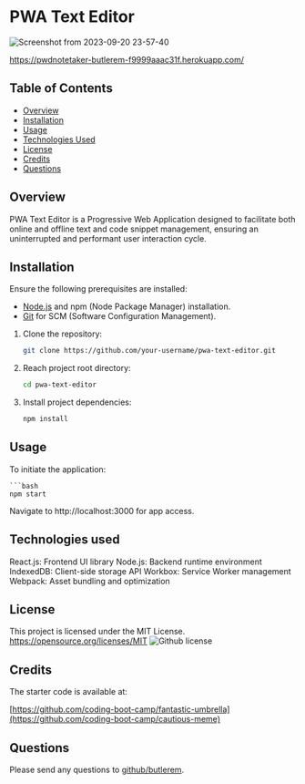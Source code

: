 # PWA Text Editor

![Screenshot from 2023-09-20 23-57-40](https://github.com/butlerem/PWA-Text-Editor/assets/130527417/bfc01727-caa6-44b0-ae37-7fca81630477)

https://pwdnotetaker-butlerem-f9999aaac31f.herokuapp.com/

## Table of Contents

- [Overview](#overview)
- [Installation](#installation)
- [Usage](#usage)
- [Technologies Used](#technologies-used)
- [License](#license)
- [Credits](#credits)
- [Questions](#questions)

## Overview

PWA Text Editor is a Progressive Web Application designed to facilitate both online and offline text and code snippet management, ensuring an uninterrupted and performant user interaction cycle.

## Installation

Ensure the following prerequisites are installed:

- [Node.js](https://nodejs.org/) and npm (Node Package Manager) installation.
- [Git](https://git-scm.com/) for SCM (Software Configuration Management).

1. Clone the repository:

    ```bash
    git clone https://github.com/your-username/pwa-text-editor.git
    ```

2. Reach project root directory:

    ```bash
    cd pwa-text-editor
    ```

3. Install project dependencies:

    ```bash
    npm install
    ```
## Usage

To initiate the application:

    ```bash
    npm start
    
Navigate to http://localhost:3000 for app access.

## Technologies used

React.js: Frontend UI library
Node.js: Backend runtime environment
IndexedDB: Client-side storage API
Workbox: Service Worker management
Webpack: Asset bundling and optimization

## License
This project is licensed under the MIT License.
https://opensource.org/licenses/MIT
![Github license](https://img.shields.io/badge/license-MIT-blue.svg)

## Credits

The starter code is available at:

[https://github.com/coding-boot-camp/fantastic-umbrella](https://github.com/coding-boot-camp/cautious-meme)
 
## Questions
Please send any questions to [github/butlerem](https://github.com/butlerem).
